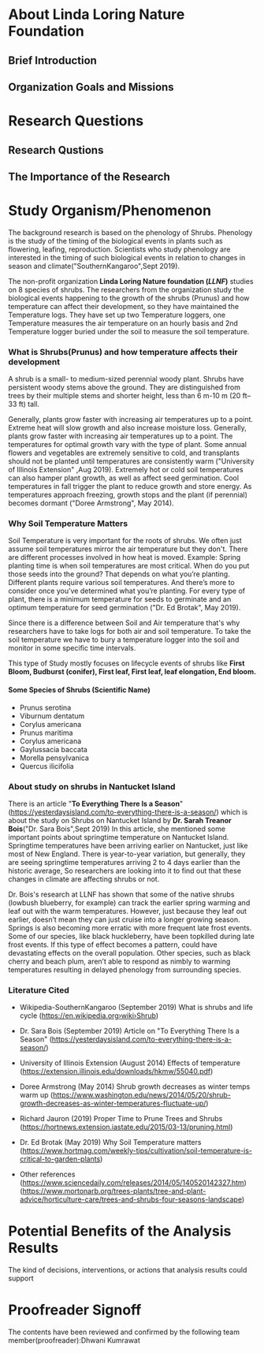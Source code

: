 # About Linda Loring Nature Foundation
## Brief Introduction

## Organization Goals and Missions


# Research Questions
## Research Qustions

## The Importance of the Research

# Study Organism/Phenomenon

The background research is based on the phenology of Shrubs. Phenology is the study of the timing of the biological events in plants such as flowering, leafing, reproduction. Scientists who study phenology are interested in the timing of such biological events in relation to changes in season and climate("SouthernKangaroo",Sept 2019).

The non-profit organization **Linda Loring Nature foundation (_LLNF_)** studies on 8 species of shrubs. The researchers from the organization study the biological events happening to the growth of the shrubs (Prunus) and how temperature can affect their development, so they have maintained the Temperature logs. They have set up two Temperature loggers, one Temperature measures the air temperature on an hourly basis and 2nd Temperature logger buried under the soil to measure the soil temperature.

### What is Shrubs(Prunus) and how temperature affects their development

A shrub is a small- to medium-sized perennial woody plant. Shrubs have persistent woody stems above the ground. They are distinguished from trees by their multiple stems and shorter height, less than 6 m-10 m (20 ft–33 ft) tall.

Generally, plants grow faster with increasing air temperatures up to a point. Extreme heat will slow growth and also increase moisture loss. Generally, plants grow faster with increasing air temperatures up to a point. The temperatures for optimal growth vary with the type of plant. Some annual flowers and vegetables are extremely sensitive to cold, and transplants should not be planted until temperatures are consistently warm ("University of Illinois Extension" ,Aug 2019). Extremely hot or cold soil temperatures can also hamper plant growth, as well as affect seed germination. Cool temperatures in fall trigger the plant to reduce growth and store energy. As temperatures approach freezing, growth stops and the plant (if perennial) becomes dormant ("Doree Armstrong", May 2014). 

### Why Soil Temperature Matters 

Soil Temperature is very important for the roots of shrubs. We often just assume soil temperatures mirror the air temperature but they don't. There are different processes involved in how heat is moved. Example: Spring planting time is when soil temperatures are most critical. When do you put those seeds into the ground? That depends on what you’re planting. Different plants require various soil temperatures. And there’s more to consider once you’ve determined what you’re planting. For every type of plant, there is a minimum temperature for seeds to germinate and an optimum temperature for seed germination ("Dr. Ed Brotak", May 2019).

Since there is a difference between Soil and Air temperature that's why researchers have to take logs for both air and soil temperature.
To take the soil temperature we have to bury a temperature logger into the soil and monitor in some specific time intervals.

This type of Study mostly focuses on lifecycle events of shrubs like **First Bloom, Budburst (conifer), First leaf, First leaf, leaf elongation, End bloom.**



#### Some Species of Shrubs (Scientific Name)
* Prunus serotina
* Viburnum dentatum
* Corylus americana
* Prunus maritima
* Corylus americana
* Gaylussacia baccata
* Morella pensylvanica
* Quercus ilicifolia

### About study on shrubs in Nantucket Island

There is an article "**To Everything There Is a Season**"(https://yesterdaysisland.com/to-everything-there-is-a-season/) which is about the study on Shrubs on Nantucket Island by **Dr. Sarah Treanor Bois**("Dr. Sara Bois",Sept 2019)
In this article, she mentioned some important points about springtime temperature on Nantucket Island.
Springtime temperatures have been arriving earlier on Nantucket, just like most of New England. There is year-to-year variation, but generally, they are seeing springtime temperatures arriving 2 to 4 days earlier than the historic average, So researchers are looking into it to find out that these changes in climate are affecting shrubs or not.

Dr. Bois's research at LLNF has shown that some of the native shrubs (lowbush blueberry, for example) can track the earlier spring warming and leaf out with the warm temperatures. However, just because they leaf out earlier, doesn’t mean they can just cruise into a longer growing season. Springs is also becoming more erratic with more frequent late frost events. Some of our species, like black huckleberry, have been topkilled during late frost events. If this type of effect becomes a pattern, could have devastating effects on the overall population. Other species, such as black cherry and beach plum, aren’t able to respond as nimbly to warming temperatures resulting in delayed phenology from surrounding species.


### Literature Cited
* Wikipedia-SouthernKangaroo (September 2019) What is shrubs and life cycle (https://en.wikipedia.org›wiki›Shrub)
* Dr. Sara Bois (September 2019) Article on "To Everything There Is a Season" (https://yesterdaysisland.com/to-everything-there-is-a-season/)

* University of Illinois Extension (August 2014) Effects of temperature (https://extension.illinois.edu/downloads/hkmw/55040.pdf)
* Doree Armstrong (May 2014) Shrub growth decreases as winter temps warm up (https://www.washington.edu/news/2014/05/20/shrub-growth-decreases-as-winter-temperatures-fluctuate-up/)
* Richard Jauron (2019) Proper Time to Prune Trees and Shrubs (https://hortnews.extension.iastate.edu/2015/03-13/pruning.html)
* Dr. Ed Brotak (May 2019) Why Soil Temperature matters (https://www.hortmag.com/weekly-tips/cultivation/soil-temperature-is-critical-to-garden-plants)
* Other references (https://www.sciencedaily.com/releases/2014/05/140520142327.htm)
                 (https://www.mortonarb.org/trees-plants/tree-and-plant-advice/horticulture-care/trees-and-shrubs-four-seasons-landscape)
   






# Potential Benefits of the Analysis Results
The kind of decisions, interventions, or actions that analysis results could support

# Proofreader Signoff
The contents have been reviewed and confirmed by the following team member(proofreader):Dhwani Kumrawat


